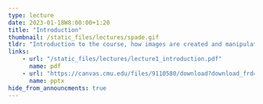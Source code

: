 ```yaml
---
type: lecture
date: 2023-01-18W8:00:00+1:20
title: "Introduction"
thumbnail: /static_files/lectures/spade.gif
tldr: "Introduction to the course, how images are created and manipulated by humans and machines"
links:
    - url: "/static_files/lectures/lecture1_introduction.pdf"
      name: pdf
    - url: "https://canvas.cmu.edu/files/9110580/download?download_frd=1"
      name: pptx
hide_from_announcments: true
---
```

